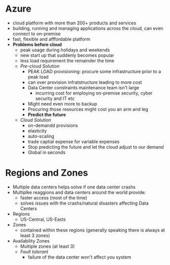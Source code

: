 # Azure

-   cloud platform with more than 200+ products and services
-   building, running and managing applications across the cloud, can even connect to on-premise
-   fast, flexible and afffordable platform
-   **Problems before cloud**
    -   peak usage during holidays and weekends
    -   new start up that suddenly becomes popular
    -   less load requirement the remainder the time
    -   _Pre-cloud Solution_
        -   PEAK LOAD provisioning: procure some infrastructure prior to a peak load
        -   can over provision infratstructure leading to more cost
        -   Data Center constraints maintenance team isn't large
            -   incurring cost for employing on-premise security, cyber security and IT etc
        -   Might need even more to backup
        -   Procuring those resources might cost you an arm and leg
        -   **Predict the future**
    -   _Cloud Solution_
        -   on-demandd provisions
        -   elasticity
        -   auto-scaling
        -   trade captial expense for variable expenses
        -   Stop predicting the future and let the cloud adjust to our demand
        -   Global in seconds

# Regions and Zones

-   Multiple data centers helps solve if one data center crashs
-   Multiplke reaggions and data centers around the world provide:
    -   faster access (most of the time)
    -   solves issues with the crashs/natural disasters affecting Data Centers
-   Regions
    -   US-Central, US-Easts
-   Zones
    -   contained within these regions (generally speaking there is always at least 3 zones)
-   Availability Zones
    -   Multiple zones (at least 3)
    -   _Fault tolerant_
        -   failure of the data center won't affect you system
